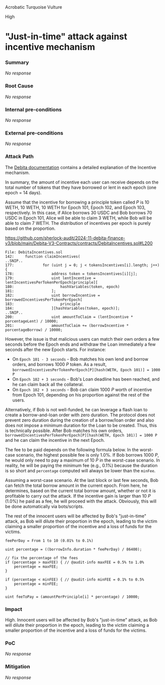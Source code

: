 Acrobatic Turquoise Vulture

High

# "Just-in-time" attack against incentive mechanism

### Summary

_No response_

### Root Cause

_No response_

### Internal pre-conditions

_No response_

### External pre-conditions

_No response_

### Attack Path

The [Debita documentation](https://debita-finance.gitbook.io/debita-v3/lending/incentives) contains a detailed explanation of the Incentive mechanism.

In summary, the amount of incentive each user can receive depends on the total number of tokens that they have borrowed or lent in each epoch (one epoch = 14 days).

Assume that the incentive for borrowing a principle token called $P$ is 10 WETH, 10 WETH, 10 WETH for Epoch 101, Epoch 102, and Epoch 103, respectively. In this case, if Alice borrows 30 USDC and Bob borrows 70 USDC in Epoch 101, Alice will be able to claim 3 WETH, while Bob will be able to claim 7 WETH. The distribution of incentives per epoch is purely based on the proportion.

https://github.com/sherlock-audit/2024-11-debita-finance-v3/blob/main/Debita-V3-Contracts/contracts/DebitaIncentives.sol#L200

```solidity
File: DebitaIncentives.sol
142:     function claimIncentives(
..SNIP..
177:             for (uint j = 0; j < tokensIncentives[i].length; j++) {
178:                 address token = tokensIncentives[i][j];
179:                 uint lentIncentive = lentIncentivesPerTokenPerEpoch[principle][
180:                     hashVariables(token, epoch)
181:                 ];
182:                 uint borrowIncentive = borrowedIncentivesPerTokenPerEpoch[
183:                     principle
184:                 ][hashVariables(token, epoch)];
..SNIP..
200:                 uint amountToClaim = (lentIncentive * porcentageLent) / 10000;
201:                 amountToClaim += (borrowIncentive * porcentageBorrow) / 10000;
```

However, the issue is that malicious users can match their own orders a few seconds before the Epoch ends and withdraw the Loan immediately a few seconds after the new Epoch starts. For instance:

- On `Epoch 101 - 3 seconds` - Bob matches his own lend and borrow orders, and borrows 1000 $P$ token. As a result, `borrowedIncentivesPerTokenPerEpoch[P][hash(WETH, Epoch 101)] = 1000 P`
- On `Epoch 102 + 3 seconds` - Bob's Loan deadline has been reached, and he can claim back all the collateral.
- On `Epoch 102 + 3 seconds` - Bob can claim 1000 $P$ worth of incentive from Epoch 101, depending on his proportion against the rest of the users.

Alternatively, if Bob is not well-funded, he can leverage a flash loan to create a borrow-and-loan order with zero duration. The protocol does not prevent zero duration during the creation of a borrow/loan order and also does not impose a minimum duration for the Loan to be created. Thus, this is technically possible. After Bob matches his own orders, `borrowedIncentivesPerTokenPerEpoch[P][hash(WETH, Epoch 101)] = 1000 P` and he can claim the incentive in the next Epoch.

The fee to be paid depends on the following formula below. In the worst-case scenario, the highest possible fee is only 1.0%. If Bob borrows 1000 $P$, he would only need to pay a maximum of 10 $P$ in the worst-case scenario. In reality, he will be paying the minimum fee (e.g., 0.1%) because the duration is so short and `percentage` computed will always be lower than the `minFee`.

Assuming a worst-case scenario. At the last block or last few seconds, Bob can fetch the total borrow amount in the current epoch. From here, he determines, based on the current total borrow amount, whether or not it is profitable to carry out the attack. If the incentive gain is larger than 10 $P$ (1.0%) he paid as a fee, he will proceed with the attack. Obviously, this will be done automatically via bots/scripts.

The rest of the innocent users will be affected by Bob's "just-in-time" attack, as Bob will dilute their proportion in the epoch, leading to the victim claiming a smaller proportion of the incentive and a loss of funds for the victims.

```solidity
feePerDay = From 1 to 10 (0.01% to 0.1%)

uint percentage = ((borrowInfo.duration * feePerDay) / 86400);

// fix the percentage of the fees
if (percentage > maxFEE) { // @audit-info maxFEE = 0.5% to 1.0%
    percentage = maxFEE;
}

if (percentage < minFEE) { // @audit-info minFEE = 0.1% to 0.5%
    percentage = minFEE;
}

uint feeToPay = (amountPerPrinciple[i] * percentage) / 10000;
```

### Impact

High. Innocent users will be affected by Bob's "just-in-time" attack, as Bob will dilute their proportion in the epoch, leading to the victim claiming a smaller proportion of the incentive and a loss of funds for the victims.

### PoC

_No response_

### Mitigation

_No response_